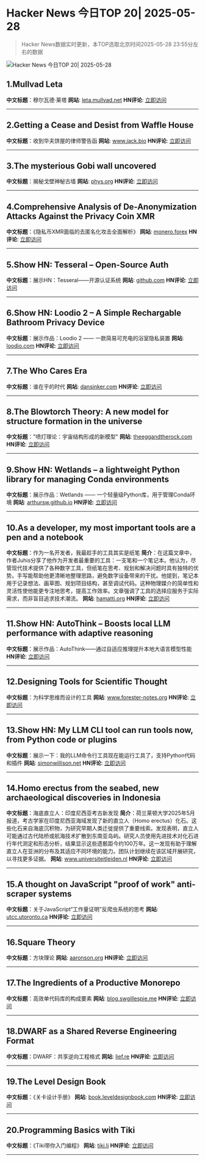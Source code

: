 # Hacker News 今日TOP 20| 2025-05-28

> Hacker News数据实时更新，本TOP选取北京时间2025-05-28 23:55分左右的数据

![Hacker News 今日TOP 20| 2025-05-28](https://img.chuhaix.com/2024/0910_imageFile-1665440404179-628424718_1725901191.png)

## 1.Mullvad Leta
**中文标题**：穆尔瓦德·莱塔
**网站**:  <a href='https://leta.mullvad.net' target='_blank' rel='nofollow'>leta.mullvad.net</a>
**HN评论**:  <a href='https://news.ycombinator.com/item?id=44116503&utm_source=www.chuhaix.com' target='_blank' rel='nofollow'>立即访问</a>

---

## 2.Getting a Cease and Desist from Waffle House
**中文标题**：收到华夫饼屋的律师警告函
**网站**:  <a href='https://www.jack.bio/blog/wafflehouse' target='_blank' rel='nofollow'>www.jack.bio</a>
**HN评论**:  <a href='https://news.ycombinator.com/item?id=44117302&utm_source=www.chuhaix.com' target='_blank' rel='nofollow'>立即访问</a>

---

## 3.The mysterious Gobi wall uncovered
**中文标题**：揭秘戈壁神秘古墙
**网站**:  <a href='https://phys.org/news/2025-05-secrets-mysterious-gobi-wall-uncovered.html' target='_blank' rel='nofollow'>phys.org</a>
**HN评论**:  <a href='https://news.ycombinator.com/item?id=44116803&utm_source=www.chuhaix.com' target='_blank' rel='nofollow'>立即访问</a>

---

## 4.Comprehensive Analysis of De-Anonymization Attacks Against the Privacy Coin XMR
**中文标题**：《隐私币XMR面临的去匿名化攻击全面解析》
**网站**:  <a href='https://monero.forex/is-monero-totally-private-a-comprehensive-analysis-of-de-anonymization-attacks-against-the-privacy-coin/' target='_blank' rel='nofollow'>monero.forex</a>
**HN评论**:  <a href='https://news.ycombinator.com/item?id=44116236&utm_source=www.chuhaix.com' target='_blank' rel='nofollow'>立即访问</a>

---

## 5.Show HN: Tesseral – Open-Source Auth
**中文标题**：展示HN：Tesseral——开源认证系统
**网站**:  <a href='https://github.com/tesseral-labs/tesseral' target='_blank' rel='nofollow'>github.com</a>
**HN评论**:  <a href='https://news.ycombinator.com/item?id=44117059&utm_source=www.chuhaix.com' target='_blank' rel='nofollow'>立即访问</a>

---

## 6.Show HN: Loodio 2 – A Simple Rechargable Bathroom Privacy Device
**中文标题**：展示作品：Loodio 2 —— 一款简易可充电的浴室隐私装置
**网站**:  <a href='https://loodio.com/' target='_blank' rel='nofollow'>loodio.com</a>
**HN评论**:  <a href='https://news.ycombinator.com/item?id=44116298&utm_source=www.chuhaix.com' target='_blank' rel='nofollow'>立即访问</a>

---

## 7.The Who Cares Era
**中文标题**：谁在乎的时代
**网站**:  <a href='https://dansinker.com/posts/2025-05-23-who-cares/' target='_blank' rel='nofollow'>dansinker.com</a>
**HN评论**:  <a href='https://news.ycombinator.com/item?id=44115620&utm_source=www.chuhaix.com' target='_blank' rel='nofollow'>立即访问</a>

---

## 8.The Blowtorch Theory: A new model for structure formation in the universe
**中文标题**："喷灯理论：宇宙结构形成的新模型"
**网站**:  <a href='https://theeggandtherock.com/p/the-blowtorch-theory-a-new-model' target='_blank' rel='nofollow'>theeggandtherock.com</a>
**HN评论**:  <a href='https://news.ycombinator.com/item?id=44115973&utm_source=www.chuhaix.com' target='_blank' rel='nofollow'>立即访问</a>

---

## 9.Show HN: Wetlands – a lightweight Python library for managing Conda environments
**中文标题**：展示作品：Wetlands —— 一个轻量级Python库，用于管理Conda环境
**网站**:  <a href='https://arthursw.github.io/wetlands/0.2.0/' target='_blank' rel='nofollow'>arthursw.github.io</a>
**HN评论**:  <a href='https://news.ycombinator.com/item?id=44116643&utm_source=www.chuhaix.com' target='_blank' rel='nofollow'>立即访问</a>

---

## 10.As a developer, my most important tools are a pen and a notebook
**中文标题**：作为一名开发者，我最趁手的工具其实是纸笔
**简介**：在这篇文章中，作者Juhis分享了他作为开发者最重要的工具：一支笔和一个笔记本。他认为，尽管现代技术提供了各种数字工具，但纸笔在思考、规划和解决问题时具有独特的优势。手写能帮助他更清晰地整理思路，避免数字设备带来的干扰。他提到，笔记本用于记录想法、画草图、规划项目结构，甚至调试代码。这种物理媒介的简单性和灵活性使他能更专注地思考，提高工作效率。文章强调了工具的选择应服务于实际需求，而非盲目追求技术潮流。
**网站**:  <a href='https://hamatti.org/posts/as-a-developer-my-most-important-tools-are-a-pen-and-a-notebook/' target='_blank' rel='nofollow'>hamatti.org</a>
**HN评论**:  <a href='https://news.ycombinator.com/item?id=44113210&utm_source=www.chuhaix.com' target='_blank' rel='nofollow'>立即访问</a>

---

## 11.Show HN: AutoThink – Boosts local LLM performance with adaptive reasoning
**中文标题**：展示作品：AutoThink——通过自适应推理提升本地大语言模型性能
**HN评论**:  <a href='https://news.ycombinator.com/item?id=44112326&utm_source=www.chuhaix.com' target='_blank' rel='nofollow'>立即访问</a>

---

## 12.Designing Tools for Scientific Thought
**中文标题**：为科学思维而设计的工具
**网站**:  <a href='https://www.forester-notes.org/tfmt-0001/index.xml' target='_blank' rel='nofollow'>www.forester-notes.org</a>
**HN评论**:  <a href='https://news.ycombinator.com/item?id=44088261&utm_source=www.chuhaix.com' target='_blank' rel='nofollow'>立即访问</a>

---

## 13.Show HN: My LLM CLI tool can run tools now, from Python code or plugins
**中文标题**：展示一下：我的LLM命令行工具现在能运行工具了，支持Python代码和插件
**网站**:  <a href='https://simonwillison.net/2025/May/27/llm-tools/' target='_blank' rel='nofollow'>simonwillison.net</a>
**HN评论**:  <a href='https://news.ycombinator.com/item?id=44110584&utm_source=www.chuhaix.com' target='_blank' rel='nofollow'>立即访问</a>

---

## 14.Homo erectus from the seabed, new archaeological discoveries in Indonesia
**中文标题**：海底直立人：印度尼西亚考古新发现
**简介**：荷兰莱顿大学2025年5月报道，考古学家在印度尼西亚海域发现了新的直立人（Homo erectus）化石。这些化石来自海底沉积物，为研究早期人类迁徙提供了重要线索。发现表明，直立人可能通过古代陆桥或航海技术扩散到东南亚岛屿。研究人员使用先进技术对化石进行年代测定和形态分析，结果显示这些遗骸距今约100万年。这一发现有助于理解直立人在亚洲的分布及其适应不同环境的能力。团队计划继续在该区域开展研究，以寻找更多证据。
**网站**:  <a href='https://www.universiteitleiden.nl/en/news/2025/05/homo-erectus-from-the-seabed-new-archaeological-discoveries-in-indonesia' target='_blank' rel='nofollow'>www.universiteitleiden.nl</a>
**HN评论**:  <a href='https://news.ycombinator.com/item?id=44093845&utm_source=www.chuhaix.com' target='_blank' rel='nofollow'>立即访问</a>

---

## 15.A thought on JavaScript "proof of work" anti-scraper systems
**中文标题**：关于JavaScript“工作量证明”反爬虫系统的思考
**网站**:  <a href='https://utcc.utoronto.ca/~cks/space/blog/web/JavaScriptScraperObstacles' target='_blank' rel='nofollow'>utcc.utoronto.ca</a>
**HN评论**:  <a href='https://news.ycombinator.com/item?id=44094109&utm_source=www.chuhaix.com' target='_blank' rel='nofollow'>立即访问</a>

---

## 16.Square Theory
**中文标题**：方块理论
**网站**:  <a href='https://aaronson.org/blog/square-theory' target='_blank' rel='nofollow'>aaronson.org</a>
**HN评论**:  <a href='https://news.ycombinator.com/item?id=44107942&utm_source=www.chuhaix.com' target='_blank' rel='nofollow'>立即访问</a>

---

## 17.The Ingredients of a Productive Monorepo
**中文标题**：高效单代码库的构成要素
**网站**:  <a href='https://blog.swgillespie.me/posts/monorepo-ingredients/' target='_blank' rel='nofollow'>blog.swgillespie.me</a>
**HN评论**:  <a href='https://news.ycombinator.com/item?id=44086917&utm_source=www.chuhaix.com' target='_blank' rel='nofollow'>立即访问</a>

---

## 18.DWARF as a Shared Reverse Engineering Format
**中文标题**：DWARF：共享逆向工程格式
**网站**:  <a href='https://lief.re/blog/2025-05-27-dwarf-editor/' target='_blank' rel='nofollow'>lief.re</a>
**HN评论**:  <a href='https://news.ycombinator.com/item?id=44113026&utm_source=www.chuhaix.com' target='_blank' rel='nofollow'>立即访问</a>

---

## 19.The Level Design Book
**中文标题**：《关卡设计手册》
**网站**:  <a href='https://book.leveldesignbook.com' target='_blank' rel='nofollow'>book.leveldesignbook.com</a>
**HN评论**:  <a href='https://news.ycombinator.com/item?id=44086973&utm_source=www.chuhaix.com' target='_blank' rel='nofollow'>立即访问</a>

---

## 20.Programming Basics with Tiki
**中文标题**：《Tiki带你入门编程》
**网站**:  <a href='https://tiki.li/' target='_blank' rel='nofollow'>tiki.li</a>
**HN评论**:  <a href='https://news.ycombinator.com/item?id=44087541&utm_source=www.chuhaix.com' target='_blank' rel='nofollow'>立即访问</a>

---

